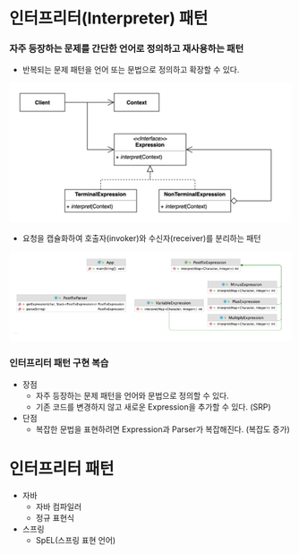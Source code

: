 # 인터프리터(Interpreter) 패턴
### 자주 등장하는 문제를 간단한 언어로 정의하고 재사용하는 패턴

- 반복되는 문제 패턴을 언어 또는 문법으로 정의하고 확장할 수 있다.

![img.png](interpreter1.png)

- 요청을 캡슐화하여 호출자(invoker)와 수신자(receiver)를 분리하는 패턴

![img_1.png](interpreter2.png)

### 인터프리터 패턴 구현 복습
- 장점
  - 자주 등장하는 문제 패턴을 언어와 문법으로 정의할 수 있다.
  - 기존 코드를 변경하지 않고 새로운 Expression을 추가할 수 있다. (SRP)
- 단점
  - 복잡한 문법을 표현하려면 Expression과 Parser가 복잡해진다. (복잡도 증가)

# 인터프리터 패턴
- 자바
  - 자바 컴파일러
  - 정규 표현식
- 스프링
  - SpEL(스프링 표현 언어)